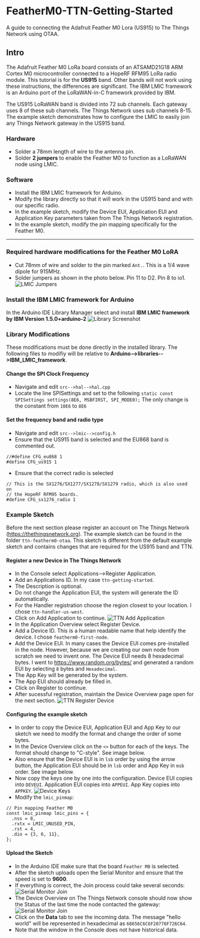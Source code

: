 # FeatherM0-TTN-Getting-Started
A guide to connecting the Adafruit Feather M0 Lora (US915) to The Things Network using OTAA.

## Intro
The Adafruit Feather M0 LoRa board consists of an ATSAMD21G18 ARM Cortex M0 microcontroller connected to a HopeRF RFM95 LoRa radio module. This tutorial is for the **US915** band. Other bands will not work using these instructions, the differences are significant.
The IBM LMIC framework is an Arduino port of the LoRaWAN-in-C framework provided by IBM.

The US915 LoRaWAN band is divided into 72 sub channels. Each gateway uses 8 of these sub channels. 
The Things Network uses sub channels 8-15. The example sketch demonstrates how to configure the LMIC to easily join any Things Network gateway in the US915 band. 

### Hardware
* Solder a 78mm length of wire to the antenna pin.
* Solder **2 jumpers** to enable the Feather M0 to function as a LoRaWAN node using LMIC.
### Software
* Install the IBM LMIC framework for Arduino.
* Modify the library directly so that it will work in the US915 band and with our specific radio.
* In the example sketch, modify the Device EUI, Application EUI and Application Key parameters taken from The Things Network registration.
* In the example sketch, modify the pin mapping specifically for the Feather M0.
---
### Required hardware modifications for the Feather M0 LoRA
* Cut 78mm of wire and solder to the pin marked `Ant.`. This is a 1/4 wave dipole for 915MHz.
* Solder jumpers as shown in the photo below. Pin 11 to D2. Pin 8 to io1.
![LMIC Jumpers](https://github.com/bborncr/FeatherM0-TTN-Getting-Started/blob/master/images/FeatherM0Jumpers.png)
### Install the IBM LMIC framework for Arduino
In the Arduino IDE Library Manager select and install **IBM LMIC framework by IBM Version 1.5.0+arduino-2**
![Library Screenshot](https://github.com/bborncr/FeatherM0-TTN-Getting-Started/blob/master/images/lmic-library.PNG)
### Library Modifications
These modifications must be done directly in the installed library.
The following files to modifiy will be relative to **Arduino-->libraries-->IBM_LMIC_framework**.
#### Change the SPI Clock Frequency
* Navigate and edit `src-->hal-->hal.cpp`
* Locate the line SPISettings and set to the following `static const SPISettings settings(8E6, MSBFIRST, SPI_MODE0);`
The only change is the constant from `10E6` to `8E6`
#### Set the frequency band and radio type
* Navigate and edit `src-->lmic-->config.h`
* Ensure that the US915 band is selected and the EU868 band is commented out.
```
//#define CFG_eu868 1
#define CFG_us915 1
```
* Ensure that the correct radio is selected 
```
// This is the SX1276/SX1277/SX1278/SX1279 radio, which is also used on
// the HopeRF RFM95 boards.
#define CFG_sx1276_radio 1
```
### Example Sketch
Before the next section please register an account on The Things Network (https://thethingsnetwork.org).
The example sketch can be found in the folder `ttn-featherm0-otaa`. This sketch is different from the default example sketch and contains changes that are required for the US915 band and TTN.
#### Register a new Device in The Things Network
* In the Console select Applications-->Register Application.
* Add an Applications ID. In my case `ttn-getting-started`.
* The Description is optional.
* Do not change the Application EUI, the system will generate the ID automatically.
* For the Handler registration choose the region closest to your location. I chose `ttn-handler-us-west`.
* Click on Add Application to continue.
![TTN Add Application](https://github.com/bborncr/FeatherM0-TTN-Getting-Started/blob/master/images/addapplication.PNG)
* In the Application Overview select Register Device.
* Add a Device ID. This is a human readable name that help identify the device. I chose `featherm0-first-node`.
* Add the Device EUI. In many cases the Device EUI comes pre-installed in the node. However, because we are creating our own node from scratch we need to invent one. The Device EUI needs 8 hexadecimal bytes. I went to https://www.random.org/bytes/ and generated a random EUI by selecting `8` bytes and `Hexadecimal`.
* The App Key will be generated by the system.
* The App EUI should already be filled in.
* Click on Register to continue.
* After sucessful registration, maintain the Device Overview page open for the next section.
![TTN Register Device](https://github.com/bborncr/FeatherM0-TTN-Getting-Started/blob/master/images/registerdevice.PNG)
#### Configuring the example sketch
* In order to copy the Device EUI, Application EUI and App Key to our sketch we need to modify the format and change the order of some bytes.
* In the Device Overview click on the `<>` button for each of the keys. The format should change to "C-style". See image below.
* Also ensure that the Device EUI is in `lsb` order by using the arrow button, the Application EUI should be in `lsb` order and App Key in `msb` order. See image below.
* Now copy the keys one by one into the configuration. Device EUI copies into `DEVEUI`. Application EUI copies into `APPEUI`. App Key copies into `APPKEY`.
![Device Keys](https://github.com/bborncr/FeatherM0-TTN-Getting-Started/blob/master/images/keys.PNG)
* Modify the `lmic_pinmap`:
```
// Pin mapping Feather M0
const lmic_pinmap lmic_pins = {
  .nss = 8,
  .rxtx = LMIC_UNUSED_PIN,
  .rst = 4,
  .dio = {3, 6, 11},
};
```
#### Upload the Sketch
* In the Arduino IDE make sure that the board `Feather M0` is selected.
* After the sketch uploads open the Serial Monitor and ensure that the speed is set to **9600**.
* If everything is correct, the Join process could take several seconds:
![Serial Monitor Join](https://github.com/bborncr/FeatherM0-TTN-Getting-Started/blob/master/images/serial.PNG)
* The Device Overview on The Things Network console should now show the Status of the last time the node contacted the gateway:
![Serial Monitor Join](https://github.com/bborncr/FeatherM0-TTN-Getting-Started/blob/master/images/joined.PNG)
* Click on the **Data** tab to see the incoming data. The message "hello world" will be represented in hexadecimal as `68656C6C6F20776F726C64`.
* Note that the window in the Console does not have historical data.